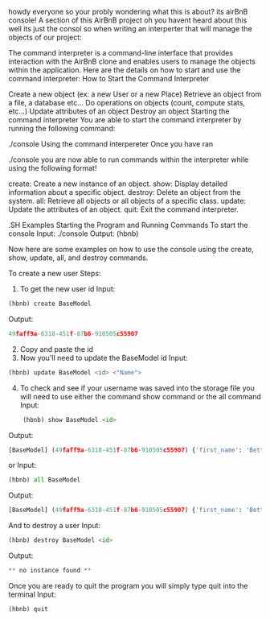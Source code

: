 howdy everyone so your probly wondering what this is about? its airBnB console! A section of this AirBnB project oh you havent heard about this well its just the consol so when writing an interperter that will manage the objects of our project:

The command interpreter is a command-line interface that provides interaction with the AirBnB clone and enables users to manage the objects within the application. Here are the details on how to start and use the command interpreter: How to Start the Command Interpreter

Create a new object (ex: a new User or a new Place) Retrieve an object from a file, a database etc… Do operations on objects (count, compute stats, etc…) Update attributes of an object Destroy an object Starting the command interpreter You are able to start the command interpreter by running the following command:

./console Using the command interpereter Once you have ran

./console you are now able to run commands within the interpreter while using the following format!

create: Create a new instance of an object.
show: Display detailed information about a specific object.
destroy: Delete an object from the system.
all: Retrieve all objects or all objects of a specific class.
update: Update the attributes of an object.
quit: Exit the command interpreter.

.SH Examples
Starting the Program and Running Commands
To start the console 
Input:
	./console
Output:
	(hbnb)

Now here are some examples on how to use the console using the create, show, update, all, and destroy commands.

To create a new user
Steps:
1) To get the new user id
Input:
```python
(hbnb) create BaseModel
```
Output:
```python
49faff9a-6318-451f-87b6-910505c55907
```
2) Copy and paste the id
3) Now you'll need to update the BaseModel id
Input:
```python
(hbnb) update BaseModel <id> <"Name">
```
4) To check and see if your username was saved into the storage file you will
need to use either the command show command or the all command
Input:
```python
	(hbnb) show BaseModel <id>
```
Output:
```python
[BaseModel] (49faff9a-6318-451f-87b6-910505c55907) {'first_name': 'Betty', 'id': '49faff9a-6318-451f-87b6-910505c55907', 'created_at': datetime.datetime(2017, 10, 2, 3, 10, 25, 903293), 'updated_at': datetime.datetime(2017, 10, 2, 3, 11, 3, 49401)}
```
or
Input:
```python
(hbnb) all BaseModel
```
Output:
```python
[BaseModel] (49faff9a-6318-451f-87b6-910505c55907) {'first_name': 'Betty', 'id': '49faff9a-6318-451f-87b6-910505c55907', 'created_at': datetime.datetime(2017, 10, 2, 3, 10, 25, 903293), 'updated_at': datetime.datetime(2017, 10, 2, 3, 11, 3, 49401)}
```
And to destroy a user
Input:
```python
(hbnb) destroy BaseModel <id> 
```
Output:
```python
** no instance found **
```
Once you are ready to quit the program you will simply type quit into the terminal
Input:
```python
(hbnb) quit
```
